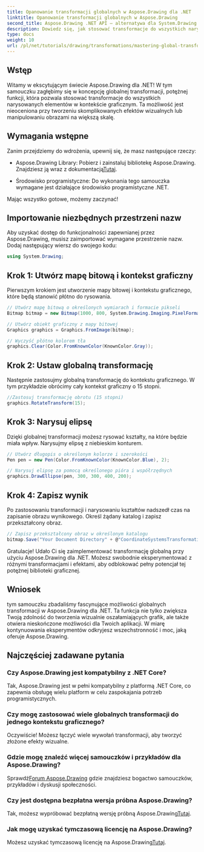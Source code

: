 ```yaml
---
title: Opanowanie transformacji globalnych w Aspose.Drawing dla .NET
linktitle: Opanowanie transformacji globalnych w Aspose.Drawing
second_title: Aspose.Drawing .NET API — alternatywa dla System.Drawing.Common
description: Dowiedz się, jak stosować transformacje do wszystkich narysowanych elementów w kontekście graficznym. Dzięki temu możesz tworzyć przyciągające wzrok efekty wizualne i skutecznie manipulować obrazami.
type: docs
weight: 10
url: /pl/net/tutorials/drawing/transformations/mastering-global-transformations/
---
```

## Wstęp

Witamy w ekscytującym świecie Aspose.Drawing dla .NET! W tym samouczku zagłębimy się w koncepcję globalnej transformacji, potężnej funkcji, która pozwala stosować transformacje do wszystkich narysowanych elementów w kontekście graficznym. Ta możliwość jest nieoceniona przy tworzeniu skomplikowanych efektów wizualnych lub manipulowaniu obrazami na większą skalę.

## Wymagania wstępne

Zanim przejdziemy do wdrożenia, upewnij się, że masz następujące rzeczy:

-  Aspose.Drawing Library: Pobierz i zainstaluj bibliotekę Aspose.Drawing. Znajdziesz ją wraz z dokumentacją[Tutaj](https://reference.aspose.com/drawing/net/).
  
- Środowisko programistyczne: Do wykonania tego samouczka wymagane jest działające środowisko programistyczne .NET.

Mając wszystko gotowe, możemy zaczynać!

## Importowanie niezbędnych przestrzeni nazw

Aby uzyskać dostęp do funkcjonalności zapewnianej przez Aspose.Drawing, musisz zaimportować wymagane przestrzenie nazw. Dodaj następujący wiersz do swojego kodu:

```csharp
using System.Drawing;
```

## Krok 1: Utwórz mapę bitową i kontekst graficzny

Pierwszym krokiem jest utworzenie mapy bitowej i kontekstu graficznego, które będą stanowić płótno do rysowania.

```csharp
// Utwórz mapę bitową o określonych wymiarach i formacie pikseli
Bitmap bitmap = new Bitmap(1000, 800, System.Drawing.Imaging.PixelFormat.Format32bppPArgb);

// Utwórz obiekt graficzny z mapy bitowej
Graphics graphics = Graphics.FromImage(bitmap);

// Wyczyść płótno kolorem tła
graphics.Clear(Color.FromKnownColor(KnownColor.Gray));
```

## Krok 2: Ustaw globalną transformację

Następnie zastosujmy globalną transformację do kontekstu graficznego. W tym przykładzie obrócimy cały kontekst graficzny o 15 stopni.

```csharp
//Zastosuj transformację obrotu (15 stopni)
graphics.RotateTransform(15);
```

## Krok 3: Narysuj elipsę

Dzięki globalnej transformacji możesz rysować kształty, na które będzie miała wpływ. Narysujmy elipsę z niebieskim konturem.

```csharp
// Utwórz długopis o określonym kolorze i szerokości
Pen pen = new Pen(Color.FromKnownColor(KnownColor.Blue), 2);

// Narysuj elipsę za pomocą określonego pióra i współrzędnych
graphics.DrawEllipse(pen, 300, 300, 400, 200);
```

## Krok 4: Zapisz wynik

Po zastosowaniu transformacji i narysowaniu kształtów nadszedł czas na zapisanie obrazu wynikowego. Określ żądany katalog i zapisz przekształcony obraz.

```csharp
// Zapisz przekształcony obraz w określonym katalogu
bitmap.Save("Your Document Directory" + @"CoordinateSystemsTransformations\GlobalTransformation_out.png");
```

Gratulacje! Udało Ci się zaimplementować transformację globalną przy użyciu Aspose.Drawing dla .NET. Możesz swobodnie eksperymentować z różnymi transformacjami i efektami, aby odblokować pełny potencjał tej potężnej biblioteki graficznej.

## Wniosek

tym samouczku zbadaliśmy fascynujące możliwości globalnych transformacji w Aspose.Drawing dla .NET. Ta funkcja nie tylko zwiększa Twoją zdolność do tworzenia wizualnie oszałamiających grafik, ale także otwiera nieskończone możliwości dla Twoich aplikacji. W miarę kontynuowania eksperymentów odkryjesz wszechstronność i moc, jaką oferuje Aspose.Drawing.

## Najczęściej zadawane pytania

### Czy Aspose.Drawing jest kompatybilny z .NET Core?

Tak, Aspose.Drawing jest w pełni kompatybilny z platformą .NET Core, co zapewnia obsługę wielu platform w celu zaspokajania potrzeb programistycznych.

### Czy mogę zastosować wiele globalnych transformacji do jednego kontekstu graficznego?

Oczywiście! Możesz łączyć wiele wywołań transformacji, aby tworzyć złożone efekty wizualne.

### Gdzie mogę znaleźć więcej samouczków i przykładów dla Aspose.Drawing?

 Sprawdź[Forum Aspose.Drawing](https://forum.aspose.com/c/diagram/17) gdzie znajdziesz bogactwo samouczków, przykładów i dyskusji społeczności.

### Czy jest dostępna bezpłatna wersja próbna Aspose.Drawing?

 Tak, możesz wypróbować bezpłatną wersję próbną Aspose.Drawing[Tutaj](https://releases.aspose.com/).

### Jak mogę uzyskać tymczasową licencję na Aspose.Drawing?

 Możesz uzyskać tymczasową licencję na Aspose.Drawing[Tutaj](https://purchase.conholdate.com/temporary-license/).
